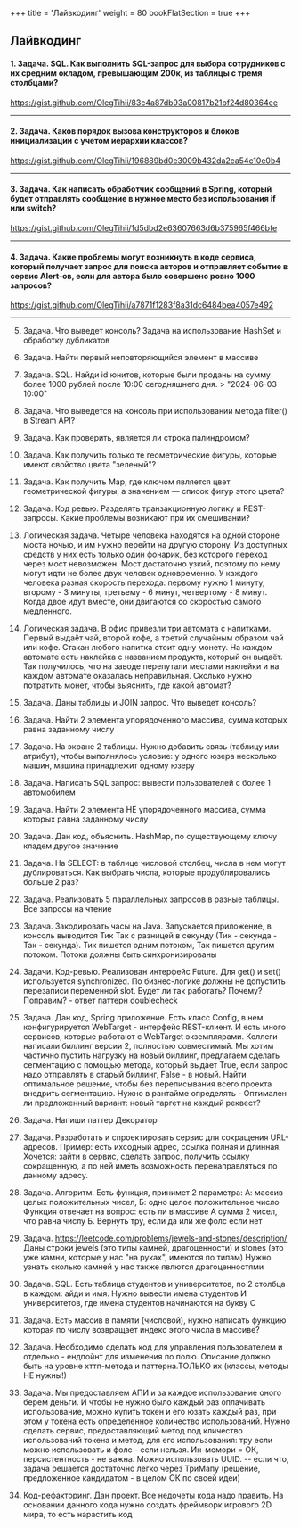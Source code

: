 +++
title = 'Лайвкодинг'
weight = 80
bookFlatSection = true
+++

## Лайвкодинг

#### 1. Задача. SQL. Как выполнить SQL-запрос для выбора сотрудников с их средним окладом, превышающим 200к, из таблицы с тремя столбцами?

https://gist.github.com/OlegTihii/83c4a87db93a00817b21bf24d80364ee

---
#### 2. Задача. Каков порядок вызова конструкторов и блоков инициализации с учетом иерархии классов?

https://gist.github.com/OlegTihii/196889bd0e3009b432da2ca54c10e0b4

---
#### 3. Задача. Как написать обработчик сообщений в Spring, который будет отправлять сообщение в нужное место без использования if или switch?

https://gist.github.com/OlegTihii/1d5dbd2e63607663d6b375965f466bfe

---
#### 4. Задача. Какие проблемы могут возникнуть в коде сервиса, который получает запрос для поиска авторов и отправляет событие в сервис Alert-ов, если для автора было совершено ровно 1000 запросов?

https://gist.github.com/OlegTihii/a7871f1283f8a31dc6484bea4057e492

---
5. Задача. Что выведет консоль? Задача на использование HashSet и обработку дубликатов

6. Задача. Найти первый неповторяющийся элемент в массиве

7. Задача. SQL. Найди id юнитов, которые были проданы на сумму более 1000 рублей после 10:00 сегодняшнего дня. > "2024-06-03 10:00"

8. Задача. Что выведется на консоль при использовании метода filter() в Stream API?

9. Задача. Как проверить, является ли строка палиндромом?

10. Задача. Как получить только те геометрические фигуры, которые имеют свойство цвета "зеленый"?

11. Задача. Как получить Map, где ключом является цвет геометрической фигуры, а значением — список фигур этого цвета?

12. Задача. Код ревью. Разделять транзакционную логику и REST-запросы. Какие проблемы возникают при их смешивании?

13. Логическая задача. Четыре человека находятся на одной стороне моста ночью, и им нужно перейти на другую сторону. Из доступных средств у них есть только один фонарик, без которого переход через мост невозможен. Мост достаточно узкий, поэтому по нему могут идти не более двух человек одновременно. У каждого человека разная скорость перехода: первому нужно 1 минуту, второму - 3 минуты, третьему - 6 минут, четвертому - 8 минут. Когда двое идут вместе, они двигаются со скоростью самого медленного.

14. Логическая задача. В офис привезли три автомата с напитками. Первый выдаёт чай, второй кофе, а третий случайным образом чай или кофе. Стакан любого напитка стоит одну монету. На каждом автомате есть наклейка с названием продукта, который он выдаёт. Так получилось, что на заводе перепутали местами наклейки и на каждом автомате оказалась неправильная. Сколько нужно потратить монет, чтобы выяснить, где какой автомат? 

15. Задача.  Даны таблицы и JOIN запрос. Что выведет консоль?

16. Задача. Найти 2 элемента упорядоченного массива, сумма которых равна заданному числу

17. Задача. На экране 2 таблицы. Нужно добавить связь (таблицу или атрибут), чтобы выполнялось условие: у одного юзера несколько машин, машина принадлежит одному юзеру

18. Задача. Написать SQL запрос: вывести пользователей с более 1 автомобилем

19. Задача. Найти 2 элемента НЕ упорядоченного массива, сумма которых равна заданному числу

20. Задача. Дан код, объяснить. HashMap, по существующему ключу кладем другое значение

21. Задача. На SELECT: в таблице числовой столбец, числа в нем могут дублироваться. Как выбрать числа, которые продублировались больше 2 раз?

22. Задача. Реализовать 5 параллельных запросов в разные таблицы. Все запросы на чтение

23. Задача. Закодировать часы на Java. Запускается приложение, в консоль выводится Тик Так с разницей в секунду (Тик - секунда - Так - секунда). Тик пишется одним потоком, Так пишется другим потоком. Потоки должны быть синхронизированы

24. Задачи. Код-ревью. Реализован интерфейс Future. Для get() и set() используется synchronized. По бизнес-логике должны не допустить перезаписи переменной slot. Будет ли так работать? Почему? Поправим? - ответ паттерн doublecheck

25. Задача. Дан код, Spring приложение. Есть класс Config, в нем конфигурируется WebTarget - интерфейс REST-клиент. И есть много сервисов, которые работают с WebTarget экземплярами. Коллеги написали биллинг версии 2, полностью совместимый. Мы хотим частично пустить нагрузку на новый биллинг, предлагаем сделать сегментацию с помощью метода, который выдает True, если запрос надо отправлять в старый биллинг, False - в новый. Найти оптимальное решение, чтобы без переписывания всего проекта внедрить сегментацию. Нужно в рантайме определять - Оптимален ли предложенный вариант: новый таргет на каждый реквест?

26. Задача. Напиши паттер Декоратор

27. Задача. Разработать и спроектировать сервис для сокращения URL-адресов. Пример: есть ихсодный адрес, ссылка полная и длинная. Хочется: зайти в сервис, сделать запрос, получить ссылку сокращенную, а по ней иметь  возможность перенаправляться по данному адресу. 

28. Задача. Алгоритм. Есть функция, принимет 2 параметра: А: массив целых положительных чисел, Б: одно целое положительное число Функция отвечает на вопрос: есть ли в массиве А сумма 2 чисел, что равна числу Б. Вернуть тру, если да или же фолс если нет

29. Задача. https://leetcode.com/problems/jewels-and-stones/description/ Даны строки jewels (это типы камней, драгоценности) и stones (это уже камни, которые у нас "на руках", имеются по типам) Нужно узнать сколько камней у нас также явлются драгоценностями

30. Задача. SQL. Есть таблица студентов и университетов, по 2 столбца в каждом: айди и имя. Нужно вывести имена студентов И университетов, где имена студентов начинаются на букву C

31. Задача. Есть массив в памяти (числовой), нужно написать функцию которая по числу возвращает индекс этого числа в массиве?

32. Задача. Необходимо сделать код для управления пользователем и отдельно - ендпойнт для изменения по полю. Описание должно быть на уровне хттп-метода и паттерна.ТОЛЬКО их (классы, методы НЕ нужны!)

33. Задача. Мы предоставляем АПИ и за каждое использование оного берем деньги. И чтобы не нужно было каждый раз оплачивать использование, можно купить токен и его юзать каждый раз,  при этом у токена есть определенное количество использований. Нужно сделать сервис, предоставляющий метод под кличество использований токена и метод, для его использования:  тру если можно использовать и фолс - если нельзя.  Ин-мемори = ОК, персистентность - не важна. Можно использовать UUID. -- если что, задача решается достаточно легко через  ТриМапу (решение, предложенное кандидатом - в целом ОК по своей идеи)

34. Код-рефакторинг. Дан проект. Все недочеты кода надо править. На основании данного кода нужно создать фреймворк игрового 2D мира, то есть нарастить код